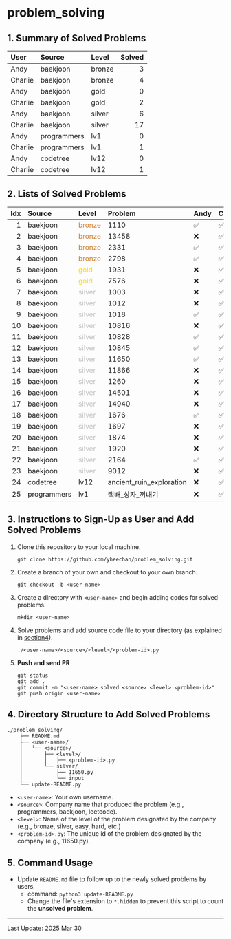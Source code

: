 # problem_solving

## 1. Summary of Solved Problems
<!-- START_TABLE_SUMMARY -->
| User    | Source      | Level   |   Solved |
|:--------|:------------|:--------|---------:|
| Andy    | baekjoon    | bronze  |        3 |
| Charlie | baekjoon    | bronze  |        4 |
| Andy    | baekjoon    | gold    |        0 |
| Charlie | baekjoon    | gold    |        2 |
| Andy    | baekjoon    | silver  |        6 |
| Charlie | baekjoon    | silver  |       17 |
| Andy    | programmers | lv1     |        0 |
| Charlie | programmers | lv1     |        1 |
| Andy    | codetree    | lv12    |        0 |
| Charlie | codetree    | lv12    |        1 |
<!-- END_TABLE_SUMMARY -->

## 2. Lists of Solved Problems
<!-- START_TABLE_LIST -->
|   Idx | Source      | Level                                      | Problem                  | Andy   | Charlie   |
|------:|:------------|:-------------------------------------------|:-------------------------|:-------|:----------|
|     1 | baekjoon    | <span style="color:#CD7F32;">bronze</span> | 1110                     | ✅      | ✅         |
|     2 | baekjoon    | <span style="color:#CD7F32;">bronze</span> | 13458                    | ❌      | ✅         |
|     3 | baekjoon    | <span style="color:#CD7F32;">bronze</span> | 2331                     | ✅      | ✅         |
|     4 | baekjoon    | <span style="color:#CD7F32;">bronze</span> | 2798                     | ✅      | ✅         |
|     5 | baekjoon    | <span style="color:#FFD700;">gold</span>   | 1931                     | ❌      | ✅         |
|     6 | baekjoon    | <span style="color:#FFD700;">gold</span>   | 7576                     | ❌      | ✅         |
|     7 | baekjoon    | <span style="color:#C0C0C0;">silver</span> | 1003                     | ❌      | ✅         |
|     8 | baekjoon    | <span style="color:#C0C0C0;">silver</span> | 1012                     | ❌      | ✅         |
|     9 | baekjoon    | <span style="color:#C0C0C0;">silver</span> | 1018                     | ✅      | ✅         |
|    10 | baekjoon    | <span style="color:#C0C0C0;">silver</span> | 10816                    | ❌      | ✅         |
|    11 | baekjoon    | <span style="color:#C0C0C0;">silver</span> | 10828                    | ✅      | ✅         |
|    12 | baekjoon    | <span style="color:#C0C0C0;">silver</span> | 10845                    | ✅      | ✅         |
|    13 | baekjoon    | <span style="color:#C0C0C0;">silver</span> | 11650                    | ✅      | ✅         |
|    14 | baekjoon    | <span style="color:#C0C0C0;">silver</span> | 11866                    | ❌      | ✅         |
|    15 | baekjoon    | <span style="color:#C0C0C0;">silver</span> | 1260                     | ❌      | ✅         |
|    16 | baekjoon    | <span style="color:#C0C0C0;">silver</span> | 14501                    | ❌      | ✅         |
|    17 | baekjoon    | <span style="color:#C0C0C0;">silver</span> | 14940                    | ❌      | ✅         |
|    18 | baekjoon    | <span style="color:#C0C0C0;">silver</span> | 1676                     | ✅      | ✅         |
|    19 | baekjoon    | <span style="color:#C0C0C0;">silver</span> | 1697                     | ❌      | ✅         |
|    20 | baekjoon    | <span style="color:#C0C0C0;">silver</span> | 1874                     | ❌      | ✅         |
|    21 | baekjoon    | <span style="color:#C0C0C0;">silver</span> | 1920                     | ❌      | ✅         |
|    22 | baekjoon    | <span style="color:#C0C0C0;">silver</span> | 2164                     | ✅      | ✅         |
|    23 | baekjoon    | <span style="color:#C0C0C0;">silver</span> | 9012                     | ❌      | ✅         |
|    24 | codetree    | lv12                                       | ancient_ruin_exploration | ❌      | ✅         |
|    25 | programmers | lv1                                        | 택배_상자_꺼내기                | ❌      | ✅         |
<!-- END_TABLE_LIST -->

## 3. Instructions to Sign-Up as User and Add Solved Problems
1. Clone this repository to your local machine.
    ```
    git clone https://github.com/yheechan/problem_solving.git
    ```
2. Create a branch of your own and checkout to your own branch.
    ```
    git checkout -b <user-name>
    ```
3. Create a directory with ``<user-name>`` and begin adding codes for solved problems.
    ```
    mkdir <user-name>
    ```
4. Solve problems and add source code file to your directory (as explained in [section4](#4-directory-structure-to-add-solved-problems)).
    ```
    ./<user-name>/<source>/<level>/<problem-id>.py
    ```
5. **Push and send PR**
    ```
    git status
    git add .
    git commit -m "<user-name> solved <source> <level> <problem-id>"
    git push origin <user-name>
    ```

## 4. Directory Structure to Add Solved Problems
```
./problem_solving/
    ├── README.md
    ├── <user-name>/
    │   └── <source>/
    │       ├── <level>/
    │       │   ├── <problem-id>.py
    │       └── silver/
    │           ├── 11650.py
    │           └── input
    └── update-README.py
```
* ``<user-name>``: Your own username.
* ``<source>``: Company name that produced the problem (e.g., programmers, baekjoon, leetcode).
* ``<level>``: Name of the level of the problem designated by the company (e.g., bronze, silver, easy, hard, etc.)
* ``<problem-id>.py``: The unique id of the problem designated by the company (e.g., 11650.py).


## 5. Command Usage
* Update ``README.md`` file to follow up to the newly solved problems by users.
  * command: ``python3 update-README.py``
  * Change the file's extension to ``*.hidden`` to prevent this script to count the **unsolved problem**.

---

<!-- START_LAST_UPDATED -->
Last Update: 2025 Mar 30
<!-- END_LAST_UPDATED -->
